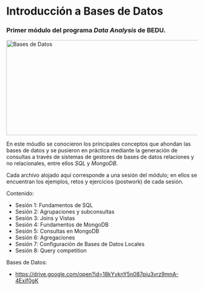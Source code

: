 # Introducción a Bases de Datos

### Primer módulo del programa *Data Analysis* de BEDU.

<img src="https://download.pingcap.com/images/blog/choosing-right-database-for-your-applications.png" alt="Bases de Datos" width="550px" height="250px">

En este móudlo se conocieron los principales conceptos que ahondan las bases de datos y se pusieron en práctica mediante la generación de consultas a través de sistemas de gestores de bases de datos relaciones y no relacionales, entre ellos *SQL* y *MongoDB*.

Cada archivo alojado aquí corresponde a una sesión del módulo; en ellos se encuentran los ejemplos, retos y ejercicios (postwork) de cada sesión. 

Contenido:

- Sesión 1: Fundamentos de SQL
- Sesión 2: Agrupaciones y subconsultas
- Sesión 3: Joins y Vistas
- Sesión 4: Fundamentos de MongoDB
- Sesión 5: Consultas en MongoDB
- Sesión 6: Agregaciones
- Sesión 7: Configuración de Bases de Datos Locales
- Sesión 8: Query competition

Bases de Datos:

- https://drive.google.com/open?id=18kYvknY5n087piu3vrz9mnA-4Exif0gK

